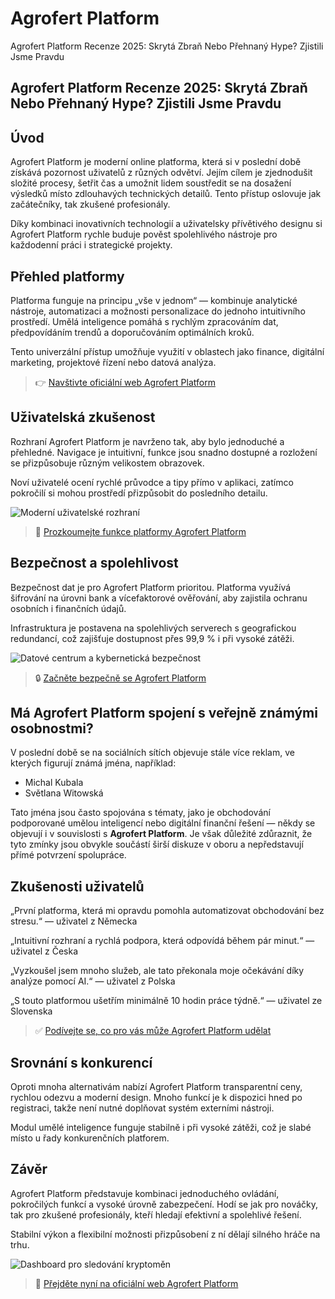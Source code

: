 # Agrofert Platform
Agrofert Platform Recenze 2025: Skrytá Zbraň Nebo Přehnaný Hype? Zjistili Jsme Pravdu
## Agrofert Platform Recenze 2025: Skrytá Zbraň Nebo Přehnaný Hype? Zjistili Jsme Pravdu

## Úvod
Agrofert Platform je moderní online platforma, která si v poslední době získává pozornost uživatelů z různých odvětví. Jejím cílem je zjednodušit složité procesy, šetřit čas a umožnit lidem soustředit se na dosažení výsledků místo zdlouhavých technických detailů. Tento přístup oslovuje jak začátečníky, tak zkušené profesionály.

Díky kombinaci inovativních technologií a uživatelsky přívětivého designu si Agrofert Platform rychle buduje pověst spolehlivého nástroje pro každodenní práci i strategické projekty.

## Přehled platformy
Platforma funguje na principu „vše v jednom“ — kombinuje analytické nástroje, automatizaci a možnosti personalizace do jednoho intuitivního prostředí. Umělá inteligence pomáhá s rychlým zpracováním dat, předpovídáním trendů a doporučováním optimálních kroků.

Tento univerzální přístup umožňuje využití v oblastech jako finance, digitální marketing, projektové řízení nebo datová analýza.

> 👉 [Navštivte oficiální web Agrofert Platform](https://agrofertplatform.cz)

## Uživatelská zkušenost
Rozhraní Agrofert Platform je navrženo tak, aby bylo jednoduché a přehledné. Navigace je intuitivní, funkce jsou snadno dostupné a rozložení se přizpůsobuje různým velikostem obrazovek.

Noví uživatelé ocení rychlé průvodce a tipy přímo v aplikaci, zatímco pokročilí si mohou prostředí přizpůsobit do posledního detailu.

![Moderní uživatelské rozhraní](https://images.unsplash.com/photo-1607083206968-13611e3d76db?auto=format&fit=crop&w=1170&q=80)

> 🔗 [Prozkoumejte funkce platformy Agrofert Platform](https://agrofertplatform.cz)

## Bezpečnost a spolehlivost
Bezpečnost dat je pro Agrofert Platform prioritou. Platforma využívá šifrování na úrovni bank a vícefaktorové ověřování, aby zajistila ochranu osobních i finančních údajů.

Infrastruktura je postavena na spolehlivých serverech s geografickou redundancí, což zajišťuje dostupnost přes 99,9 % i při vysoké zátěži.

![Datové centrum a kybernetická bezpečnost](https://images.unsplash.com/photo-1554475901-4538ddfbccc2?auto=format&fit=crop&w=1170&q=80)

> 🔒 [Začněte bezpečně se Agrofert Platform](https://agrofertplatform.cz)

## Má Agrofert Platform spojení s veřejně známými osobnostmi?
V poslední době se na sociálních sítích objevuje stále více reklam, ve kterých figurují známá jména, například:

- Michal Kubala
- Světlana Witowská

Tato jména jsou často spojována s tématy, jako je obchodování podporované umělou inteligencí nebo digitální finanční řešení — někdy se objevují i v souvislosti s **Agrofert Platform**. Je však důležité zdůraznit, že tyto zmínky jsou obvykle součástí širší diskuze v oboru a nepředstavují přímé potvrzení spolupráce.

## Zkušenosti uživatelů
„První platforma, která mi opravdu pomohla automatizovat obchodování bez stresu.“ — uživatel z Německa

„Intuitivní rozhraní a rychlá podpora, která odpovídá během pár minut.“ — uživatel z Česka

„Vyzkoušel jsem mnoho služeb, ale tato překonala moje očekávání díky analýze pomocí AI.“ — uživatel z Polska

„S touto platformou ušetřím minimálně 10 hodin práce týdně.“ — uživatel ze Slovenska

> ✅ [Podívejte se, co pro vás může Agrofert Platform udělat](https://agrofertplatform.cz)

## Srovnání s konkurencí
Oproti mnoha alternativám nabízí Agrofert Platform transparentní ceny, rychlou odezvu a moderní design. Mnoho funkcí je k dispozici hned po registraci, takže není nutné doplňovat systém externími nástroji.

Modul umělé inteligence funguje stabilně i při vysoké zátěži, což je slabé místo u řady konkurenčních platforem.

## Závěr
Agrofert Platform představuje kombinaci jednoduchého ovládání, pokročilých funkcí a vysoké úrovně zabezpečení. Hodí se jak pro nováčky, tak pro zkušené profesionály, kteří hledají efektivní a spolehlivé řešení.

Stabilní výkon a flexibilní možnosti přizpůsobení z ní dělají silného hráče na trhu.

![Dashboard pro sledování kryptoměn](https://ecoinomy.eu/wp-content/uploads/2023/11/delta-app-analysis-tool-1024x684.jpg)

> 🚀 [Přejděte nyní na oficiální web Agrofert Platform](https://agrofertplatform.cz)

